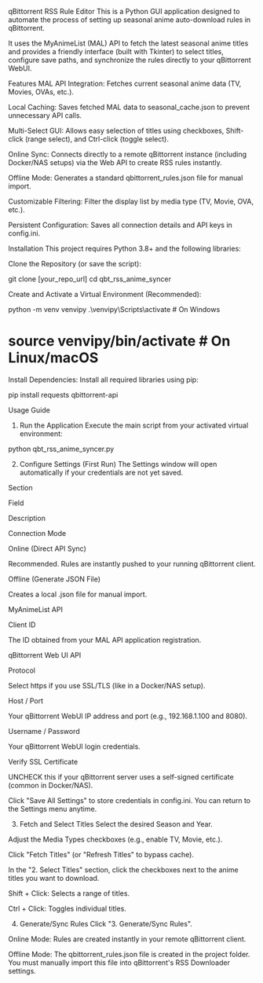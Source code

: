 qBittorrent RSS Rule Editor
This is a Python GUI application designed to automate the process of setting up seasonal anime auto-download rules in qBittorrent.

It uses the MyAnimeList (MAL) API to fetch the latest seasonal anime titles and provides a friendly interface (built with Tkinter) to select titles, configure save paths, and synchronize the rules directly to your qBittorrent WebUI.

Features
MAL API Integration: Fetches current seasonal anime data (TV, Movies, OVAs, etc.).

Local Caching: Saves fetched MAL data to seasonal_cache.json to prevent unnecessary API calls.

Multi-Select GUI: Allows easy selection of titles using checkboxes, Shift-click (range select), and Ctrl-click (toggle select).

Online Sync: Connects directly to a remote qBittorrent instance (including Docker/NAS setups) via the Web API to create RSS rules instantly.

Offline Mode: Generates a standard qbittorrent_rules.json file for manual import.

Customizable Filtering: Filter the display list by media type (TV, Movie, OVA, etc.).

Persistent Configuration: Saves all connection details and API keys in config.ini.

Installation
This project requires Python 3.8+ and the following libraries:

Clone the Repository (or save the script):

git clone [your_repo_url]
cd qbt_rss_anime_syncer

Create and Activate a Virtual Environment (Recommended):

python -m venv venvipy
.\venvipy\Scripts\activate  # On Windows
# source venvipy/bin/activate # On Linux/macOS

Install Dependencies:
Install all required libraries using pip:

pip install requests qbittorrent-api

Usage Guide
1. Run the Application
Execute the main script from your activated virtual environment:

python qbt_rss_anime_syncer.py

2. Configure Settings (First Run)
The Settings window will open automatically if your credentials are not yet saved.

Section

Field

Description

Connection Mode

Online (Direct API Sync)

Recommended. Rules are instantly pushed to your running qBittorrent client.



Offline (Generate JSON File)

Creates a local .json file for manual import.

MyAnimeList API

Client ID

The ID obtained from your MAL API application registration.

qBittorrent Web UI API

Protocol

Select https if you use SSL/TLS (like in a Docker/NAS setup).



Host / Port

Your qBittorrent WebUI IP address and port (e.g., 192.168.1.100 and 8080).



Username / Password

Your qBittorrent WebUI login credentials.



Verify SSL Certificate

UNCHECK this if your qBittorrent server uses a self-signed certificate (common in Docker/NAS).

Click "Save All Settings" to store credentials in config.ini. You can return to the Settings menu anytime.

3. Fetch and Select Titles
Select the desired Season and Year.

Adjust the Media Types checkboxes (e.g., enable TV, Movie, etc.).

Click "Fetch Titles" (or "Refresh Titles" to bypass cache).

In the "2. Select Titles" section, click the checkboxes next to the anime titles you want to download.

Shift + Click: Selects a range of titles.

Ctrl + Click: Toggles individual titles.

4. Generate/Sync Rules
Click "3. Generate/Sync Rules".

Online Mode: Rules are created instantly in your remote qBittorrent client.

Offline Mode: The qbittorrent_rules.json file is created in the project folder. You must manually import this file into qBittorrent's RSS Downloader settings.

